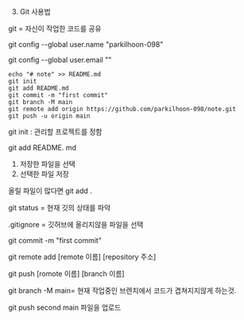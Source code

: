 3. Git 사용법



git = 자신이 작업한 코드를 공유



git config --global user.name "parkilhoon-098"

git config --global user.email ""

```
echo "# note" >> README.md
git init
git add README.md
git commit -m "first commit"
git branch -M main
git remote add origin https://github.com/parkilhoon-098/note.git
git push -u origin main
```



git init : 관리할 프로젝트를 정함

git add README. md

1. 저장한 파일을 선택
2. 선택한 파일 저장

올릴 파일이 많다면 git add .



git status = 현재 깃의 상태를 파악



.gitignore = 깃허브에 올리지않을 파일을 선택



git commit -m "first commit" 



git remote add [remote 이름] [repository 주소]

git push [romote 이름] [branch 이름]



git branch -M main= 현재 작업중인 브렌치에서 코드가 겹쳐지지않게 하는것.



git push second main 파일을 업로드
